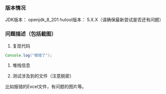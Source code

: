 ### 版本情况

JDK版本：    openjdk_8_201
hutool版本： 5.X.X（请确保最新尝试是否还有问题）

### 问题描述（包括截图）

1. 复现代码

```java
Console.log("报错了");
```

1. 堆栈信息

2. 测试涉及到的文件（注意脱密）

比如报错的Excel文件，有问题的图片等。